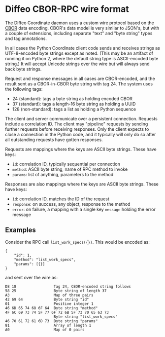 Diffeo CBOR-RPC wire format
===========================

The Diffeo Coordinate daemon uses a custom wire protocol based on the
[CBOR](http://cbor.io/) data encoding.  CBOR's data model is very
similar to JSON's, but with a couple of extensions, including separate
"text" and "byte string" types and tag annotations.

In all cases the Python Coordinate client code sends and receives
strings as UTF-8-encoded byte strings except as noted.  (This may be
an artifact of running it on Python 2, where the default string type
is ASCII-encoded byte string.)  It will accept Unicode strings over
the wire but will always send back byte strings.

Request and response messages in all cases are CBOR-encoded, and the
result sent as a CBOR-in-CBOR byte string with tag 24.  The system uses
the following tags:

* 24 (standard): tags a byte string as holding encoded CBOR
* 37 (standard): tags a length-16 byte string as holding a UUID
* 128 (non-standard): tags a list as holding a Python sequence

The client and server communicate over a persistent connection.
Requests include a correlation ID.  The client may "pipeline" requests
by sending further requests before receiving responses.  Only the
client expects to close a connection in the Python code, and it
typically will only do so after all outstanding requests have gotten
responses.

Requests are mappings where the keys are ASCII byte strings.  These
have keys:

* `id`: correlation ID, typically sequential per connection
* `method`: ASCII byte string, name of RPC method to invoke
* `params`: list of anything, parameters to the method

Responses are also mappings where the keys are ASCII byte strings.
These have keys:

* `id`: correlation ID, matches the ID of the request
* `response`: on success, any object, response to the method
* `error`: on failure, a mapping with a single key `message` holding the
  error message

Examples
--------

Consider the RPC call `list_work_specs({})`.  This would be encoded as:

    {
        "id": 1,
        "method": "list_work_specs",
        "params": [{}]
    }

and sent over the wire as:

    D8 18                 Tag 24, CBOR-encoded string follows
    58 25                 Byte string of length 37
    A3                    Map of three pairs
    42 69 64              Byte string "id"
    01                    Positive integer 1
    46 6D 65 74 68 6F 64  Byte string "method"
    4F 6C 69 73 74 5F 77 6F 72 6B 5F 73 70 65 63 73
                          Byte string "list_work_specs"
    46 70 61 72 61 6D 73  Byte string "params"
    81                    Array of length 1
    A0                    Map of 0 pairs
